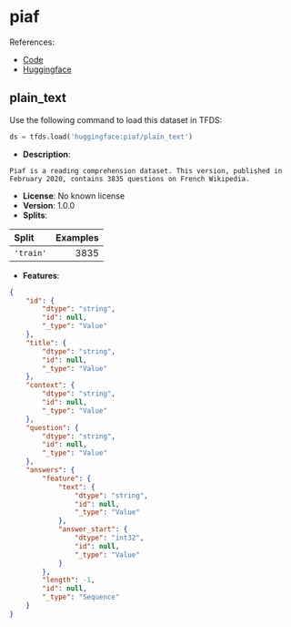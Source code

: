 # piaf

References:

*   [Code](https://github.com/huggingface/datasets/blob/master/datasets/piaf)
*   [Huggingface](https://huggingface.co/datasets/piaf)


## plain_text


Use the following command to load this dataset in TFDS:

```python
ds = tfds.load('huggingface:piaf/plain_text')
```

*   **Description**:

```
Piaf is a reading comprehension dataset. This version, published in February 2020, contains 3835 questions on French Wikipedia.
```

*   **License**: No known license
*   **Version**: 1.0.0
*   **Splits**:

Split  | Examples
:----- | -------:
`'train'` | 3835

*   **Features**:

```json
{
    "id": {
        "dtype": "string",
        "id": null,
        "_type": "Value"
    },
    "title": {
        "dtype": "string",
        "id": null,
        "_type": "Value"
    },
    "context": {
        "dtype": "string",
        "id": null,
        "_type": "Value"
    },
    "question": {
        "dtype": "string",
        "id": null,
        "_type": "Value"
    },
    "answers": {
        "feature": {
            "text": {
                "dtype": "string",
                "id": null,
                "_type": "Value"
            },
            "answer_start": {
                "dtype": "int32",
                "id": null,
                "_type": "Value"
            }
        },
        "length": -1,
        "id": null,
        "_type": "Sequence"
    }
}
```



